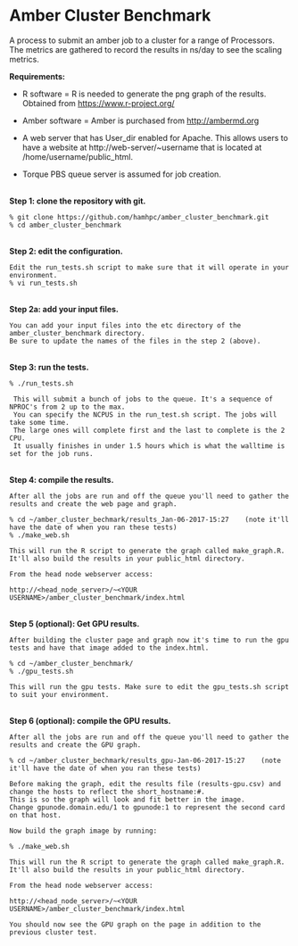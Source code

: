 # Amber Cluster Benchmark

A process to submit an amber job to a cluster for a range of Processors.  
The metrics are gathered to record the results in ns/day to see the scaling metrics. 

<strong>Requirements:</strong>  
   *   R software = R is needed to generate the png graph of the results. Obtained from https://www.r-project.org/ 
   
   *   Amber software = Amber is purchased from http://ambermd.org
   
   *   A web server that has User_dir enabled for Apache. 
       This allows users to have a website at http://web-server/~username that is located at /home/username/public_html. 
       
   *   Torque PBS queue server is assumed for job creation. 

<br/>
<strong> Step 1:  clone the repository with git. </strong>

    % git clone https://github.com/hamhpc/amber_cluster_benchmark.git
    % cd amber_cluster_benchmark
    
<br/>
<strong> Step 2:  edit the configuration. </strong>

    Edit the run_tests.sh script to make sure that it will operate in your environment. 
    % vi run_tests.sh
<br/>
<strong> Step 2a:  add your input files. </strong>

    You can add your input files into the etc directory of the amber_cluster_benchmark directory. 
    Be sure to update the names of the files in the step 2 (above).
        
<br/>
  <strong>Step 3:  run the tests.</strong>
  
    % ./run_tests.sh                
  
     This will submit a bunch of jobs to the queue. It's a sequence of NPROC's from 2 up to the max. 
     You can specify the NCPUS in the run_test.sh script. The jobs will take some time. 
     The large ones will complete first and the last to complete is the 2 CPU. 
     It usually finishes in under 1.5 hours which is what the walltime is set for the job runs. 

<br/>
<strong> Step 4:  compile the results. </strong>
 
    After all the jobs are run and off the queue you'll need to gather the results and create the web page and graph. 
    
    % cd ~/amber_cluster_bechmark/results_Jan-06-2017-15:27    (note it'll have the date of when you ran these tests)   
    % ./make_web.sh
    
    This will run the R script to generate the graph called make_graph.R. 
    It'll also build the results in your public_html directory. 
    
    From the head node webserver access: 
    
    http://<head_node_server>/~<YOUR USERNAME>/amber_cluster_benchmark/index.html

<br/>
<strong> Step 5 (optional):  Get GPU results. </strong>
    
    After building the cluster page and graph now it's time to run the gpu tests and have that image added to the index.html. 
    
    % cd ~/amber_cluster_benchmark/
    % ./gpu_tests.sh
    
    This will run the gpu tests. Make sure to edit the gpu_tests.sh script to suit your environment. 
    
<br/>
<strong> Step 6 (optional):  compile the GPU results. </strong>
 
    After all the jobs are run and off the queue you'll need to gather the results and create the GPU graph. 
  
    % cd ~/amber_cluster_bechmark/results_gpu-Jan-06-2017-15:27    (note it'll have the date of when you ran these tests) 
    
    Before making the graph, edit the results file (results-gpu.csv) and change the hosts to reflect the short_hostname:#.
    This is so the graph will look and fit better in the image. 
    Change gpunode.domain.edu/1 to gpunode:1 to represent the second card on that host. 
    
    Now build the graph image by running: 
    
    % ./make_web.sh
    
    This will run the R script to generate the graph called make_graph.R. 
    It'll also build the results in your public_html directory. 
    
    From the head node webserver access: 
    
    http://<head_node_server>/~<YOUR USERNAME>/amber_cluster_benchmark/index.html
    
    You should now see the GPU graph on the page in addition to the previous cluster test. 
    

